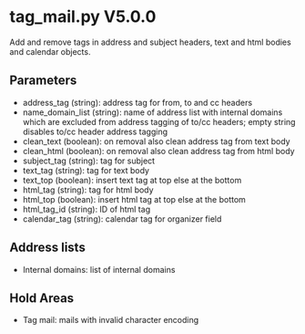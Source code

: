 tag_mail.py V5.0.0
==================

Add and remove tags in address and subject headers, text and html bodies and calendar objects.

## Parameters
* address_tag (string): address tag for from, to and cc headers
* name_domain_list (string): name of address list with internal domains which are excluded from address tagging of to/cc headers; empty string disables to/cc header address tagging
* clean_text (boolean): on removal also clean address tag from text body
* clean_html (boolean): on removal also clean address tag from html body
* subject_tag (string): tag for subject
* text_tag (string): tag for text body
* text_top (boolean): insert text tag at top else at the bottom
* html_tag (string): tag for html body
* html_top (boolean): insert html tag at top else at the bottom
* html_tag_id (string): ID of html tag
* calendar_tag (string): calendar tag for organizer field

## Address lists
* Internal domains: list of internal domains

## Hold Areas
* Tag mail: mails with invalid character encoding
